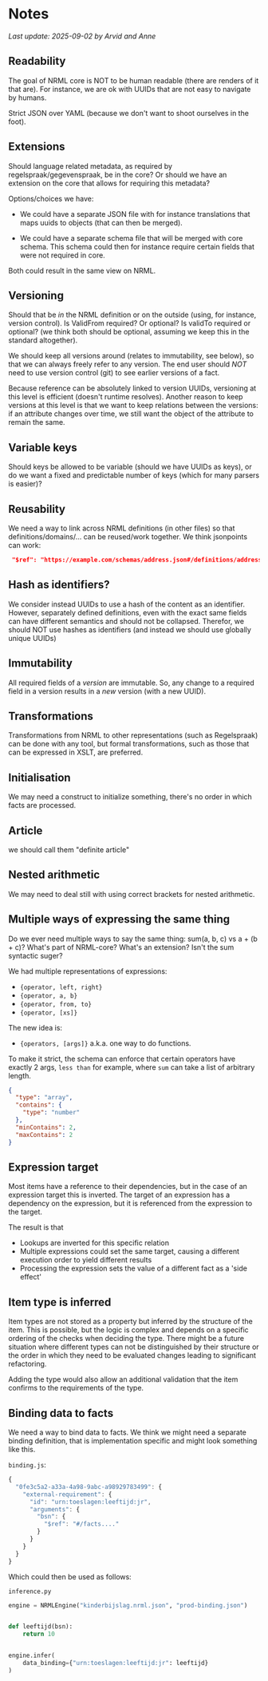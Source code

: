 # Notes

_Last update: 2025-09-02 by Arvid and Anne_

## Readability

The goal of NRML core is NOT to be human readable (there are renders of it that are).
For instance, we are ok with UUIDs that are not easy to navigate by humans.

Strict JSON over YAML (because we don't want to shoot ourselves in the foot).

## Extensions

Should language related metadata, as required by regelspraak/gegevenspraak, be in the core?
Or should we have an extension on the core that allows for requiring this metadata?

Options/choices we have:

- We could have a separate JSON file with for instance translations that maps uuids to objects (that can then be
  merged).

- We could have a separate schema file that will be merged with core schema. This schema could then for instance require
  certain fields that were not required in core.

Both could result in the same view on NRML.

## Versioning

Should that be _in_ the NRML definition or on the outside (using, for instance, version control).
Is ValidFrom required? Or optional? Is validTo required or optional? (we think both should be optional, assuming we keep
this in the standard altogether).

We should keep all versions around (relates to immutability, see below), so that we can always freely refer to any
version. The end user should _NOT_ need to use version control (git) to see earlier versions of a fact.

Because reference can be absolutely linked to version UUIDs, versioning at this level is efficient (doesn't runtime
resolves). Another reason to keep versions at this level is that we want to keep relations between the versions: if an
attribute changes over time, we still want the object of the attribute to remain the same.

## Variable keys

Should keys be allowed to be variable (should we have UUIDs as keys), or do we want a fixed and predictable number of
keys (which for many parsers is easier)?

## Reusability

We need a way to link across NRML definitions (in other files) so that definitions/domains/... can be reused/work
together.
We think jsonpoints can work:

```json
 "$ref": "https://example.com/schemas/address.json#/definitions/address"
```

## Hash as identifiers?

We consider instead UUIDs to use a hash of the content as an identifier. However, separately defined definitions, even
with the exact same fields can have different semantics and should not be collapsed.
Therefor, we should NOT use hashes as identifiers (and instead we should use globally unique UUIDs)

## Immutability

All required fields of a _version_ are immutable. So, any change to a required field in a version results in a _new_
version (with a new UUID).

## Transformations

Transformations from NRML to other representations (such as Regelspraak) can be done with any tool, but formal
transformations, such as those that can be expressed in XSLT, are preferred.

## Initialisation

We may need a construct to initialize something, there's no order in which facts are processed.

## Article

we should call them "definite article"

## Nested arithmetic

We may need to deal still with using correct brackets for nested arithmetic.

## Multiple ways of expressing the same thing

Do we ever need multiple ways to say the same thing: sum(a, b, c) vs a + (b + c)?
What's part of NRML-core? What's an extension?
Isn't the sum syntactic suger?


We had multiple representations of expressions:
- `{operator, left, right}`
- `{operator, a, b}`
- `{operator, from, to}`
- `{operator, [xs]}`

The new idea is:
- `{operators, [args]}`
  a.k.a. one way to do functions.

To make it strict, the schema can enforce that certain operators have exactly 2 args, `less than` for example, where `sum` can take a list of arbitrary length.

```json
{
  "type": "array",
  "contains": {
    "type": "number"
  },
  "minContains": 2,
  "maxContains": 2
}
```

## Expression target

Most items have a reference to their dependencies, but in the case of an expression target this is inverted. 
The target of an expression has a dependency on the expression, but it is referenced from the expression to the target. 

The result is that 
- Lookups are inverted for this specific relation
- Multiple expressions could set the same target, causing a different execution order to yield different results 
- Processing the expression sets the value of a different fact as a 'side effect'

## Item type is inferred

Item types are not stored as a property but inferred by the structure of the item. 
This is possible, but the logic is complex and depends on a specific ordering of the checks when deciding the type. 
There might be a future situation where different types can not be distinguished by their structure or the order 
in which they need to be evaluated changes leading to significant refactoring.

Adding the type would also allow an additional validation that the item confirms to the requirements of the type. 

## Binding data to facts

We need a way to bind data to facts. We think we might need a separate binding definition, that is implementation 
specific and might look something like this.

`binding.js`:
```js
{
  "0fe3c5a2-a33a-4a98-9abc-a98929783499": {
    "external-requirement": {
      "id": "urn:toeslagen:leeftijd:jr",
      "arguments": {
        "bsn": {
          "$ref": "#/facts...."
        }
      }
    }
  }
}
```

Which could then be used as follows:

`inference.py`
```python
engine = NRMLEngine("kinderbijslag.nrml.json", "prod-binding.json")


def leeftijd(bsn):
    return 10


engine.infer(
    data_binding={"urn:toeslagen:leeftijd:jr": leeftijd}
)
```
